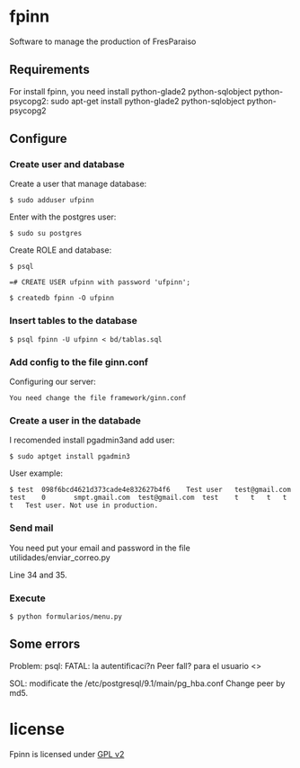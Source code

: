 # fpinn

Software to manage the production of FresParaiso


## Requirements

For install fpinn, you need install python-glade2 python-sqlobject python-psycopg2:
    sudo apt-get install python-glade2 python-sqlobject python-psycopg2

## Configure

### Create user and database

Create a user that manage database:

    $ sudo adduser ufpinn

Enter with the postgres user:

    $ sudo su postgres

Create ROLE and database:

    $ psql

    =# CREATE USER ufpinn with password 'ufpinn';

    $ createdb fpinn -O ufpinn


### Insert tables to the database

    $ psql fpinn -U ufpinn < bd/tablas.sql

### Add config to the file ginn.conf

Configuring our server:

    You need change the file framework/ginn.conf

### Create a user in the databade

I recomended install pgadmin3and add user:

    $ sudo aptget install pgadmin3

User example:

    $ test  098f6bcd4621d373cade4e832627b4f6    Test user   test@gmail.com  test    0       smpt.gmail.com  test@gmail.com  test    t   t   t   t   t   Test user. Not use in production.

### Send mail

You need put your email and password in the file utilidades/enviar\_correo.py

Line 34 and 35.

### Execute

    $ python formularios/menu.py

## Some errors

Problem: psql: FATAL:  la autentificaci?n Peer fall? para el usuario <<ufpinn>>

SOL: modificate the /etc/postgresql/9.1/main/pg\_hba.conf Change peer by md5.

# license

Fpinn is licensed under [GPL v2](http://www.gnu.org/licenses/gpl-2.0.html)
